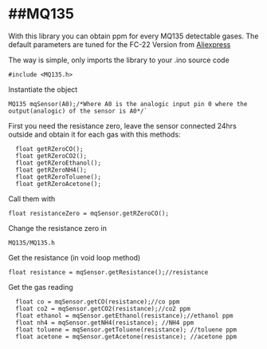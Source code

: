 ##MQ135
=====

With this library you can obtain ppm for every MQ135 detectable gases.
The default parameters are tuned for the FC-22 Version from [Aliexpress](https://www.aliexpress.com/item/MQ-135-air-quality-and-hazardous-gas-detection-sensor-alarm-module/1219763133.html)

The way is simple, only imports the library to your .ino source code
```
#include <MQ135.h>
```

Instantiate the object
```
MQ135 mqSensor(A0);/*Where A0 is the analogic input pin 0 where the output(analogic) of the sensor is A0*/`
```

First you need the resistance zero, leave the sensor connected 24hrs outside and obtain it for each gas with this methods:
```
  float getRZeroCO();
  float getRZeroCO2();
  float getRZeroEthanol();
  float getRZeroNH4();
  float getRZeroToluene();
  float getRZeroAcetone();
```

Call them with

```
float resistanceZero = mqSensor.getRZeroCO();
```

Change the resistance zero in
```
MQ135/MQ135.h
```
Get the resistance (in void loop method)

```
float resistance = mqSensor.getResistance();//resistance
```

Get the gas reading
```
  float co = mqSensor.getCO(resistance);//co ppm
  float co2 = mqSensor.getCO2(resistance);//co2 ppm
  float ethanol = mqSensor.getEthanol(resistance);//ethanol ppm
  float nh4 = mqSensor.getNH4(resistance); //NH4 ppm
  float toluene = mqSensor.getToluene(resistance); //toluene ppm
  float acetone = mqSensor.getAcetone(resistance); //acetone ppm
```
